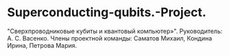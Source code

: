 # Superconducting-qubits.-Project.
"Сверхпроводниковые кубиты и квантовый компьютер»". Руководитель: А. С. Васенко. Члены проектной команды: Саматов Михаил, Кондина Ирина, Петрова Мария.
